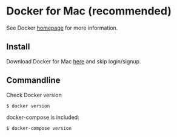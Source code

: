 # Docker for Mac (recommended)

See Docker [homepage](https://www.docker.com/) for more information.

## Install 

Download Docker for Mac [here](https://download.docker.com/mac/stable/Docker.dmg) and skip login/signup.

## Commandline

Check Docker version

```
$ docker version
```

docker-compose is included:

```
$ docker-compose version
```
